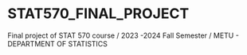 # STAT570_FINAL_PROJECT
Final project of STAT 570 course / 2023 -2024 Fall Semester / METU - DEPARTMENT OF STATISTICS
